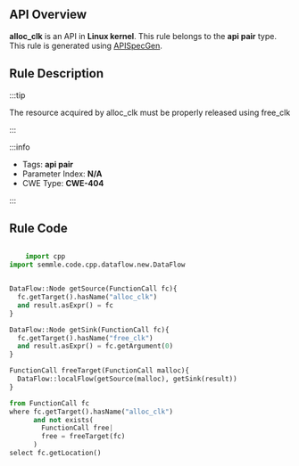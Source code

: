 ---
---


## API Overview
**alloc_clk** is an API in **Linux kernel**. This rule belongs to the **api pair** type. This rule is generated using [APISpecGen](../../tools/APISpecGen).
## Rule Description

:::tip

The resource acquired by alloc_clk must be properly released using free_clk

:::

:::info

- Tags: **api pair**
- Parameter Index: **N/A**
- CWE Type: **CWE-404**

:::

## Rule Code
```python

    import cpp
import semmle.code.cpp.dataflow.new.DataFlow


DataFlow::Node getSource(FunctionCall fc){
  fc.getTarget().hasName("alloc_clk")
  and result.asExpr() = fc
}

DataFlow::Node getSink(FunctionCall fc){
  fc.getTarget().hasName("free_clk")
  and result.asExpr() = fc.getArgument(0)
}

FunctionCall freeTarget(FunctionCall malloc){
  DataFlow::localFlow(getSource(malloc), getSink(result))
}

from FunctionCall fc
where fc.getTarget().hasName("alloc_clk")
      and not exists(
        FunctionCall free| 
        free = freeTarget(fc)
      )
select fc.getLocation()

    
```